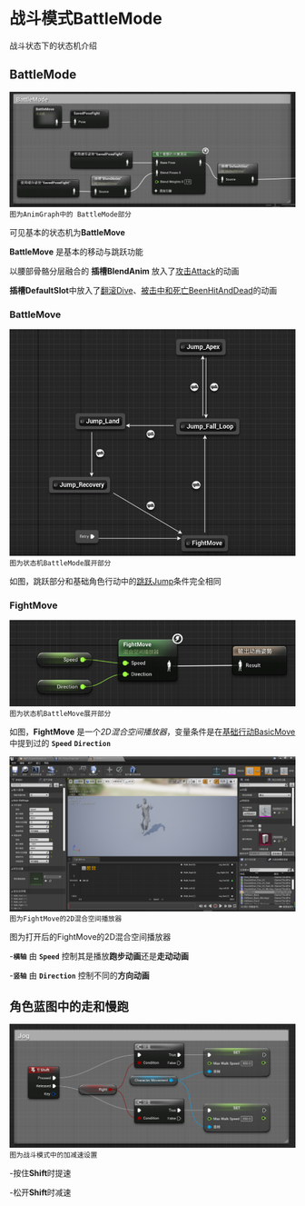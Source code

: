 # 战斗模式BattleMode
战斗状态下的状态机介绍


## BattleMode

![Image](amWiki/images/BattleMode1.png)
`图为AnimGraph中的 BattleMode部分`

可见基本的状态机为**BattleMove**

**BattleMove** 是基本的移动与跳跃功能

以腰部骨骼分层融合的 **插槽BlendAnim** 放入了[攻击Attack](?file=001-角色/002-战斗/03-攻击Attack "攻击Attack")的动画

**插槽DefaultSlot**中放入了[翻滚Dive](?file=001-角色/002-战斗/05-翻滚Dive "翻滚Dive")、[被击中和死亡BeenHitAndDead](?file=001-角色/002-战斗/06-被击中和死亡BeenHitAndDead "被击中和死亡BeenHitAndDead")的动画

### BattleMove

![Image](amWiki/images/BattleMode2.png)
`图为状态机BattleMode展开部分`

如图，跳跃部分和基础角色行动中的[跳跃Jump](?file=001-角色/001-基础角色行动/02-跳跃Jump "跳跃Jump")条件完全相同

### FightMove

![Image](amWiki/images/BattleMode3.png)
`图为状态机BattleMove展开部分`

如图，**FightMove** 是一个*2D混合空间播放器*，变量条件是在[基础行动BasicMove](?file=001-角色/001-基础角色行动/01-基础行动BasicMove "基础行动BasicMove")中提到过的 **`Speed`** **`Direction`**

![Image](amWiki/images/BattleMode4.png)
`图为FightMove的2D混合空间播放器`

图为打开后的FightMove的2D混合空间播放器

  -**``横轴``** 由 **`Speed`** 控制其是播放**跑步动画**还是**走动动画**

  -**``竖轴``** 由 **`Direction`** 控制不同的**方向动画**

## 角色蓝图中的走和慢跑

![Image](amWiki/images/BattleMode5.png)
`图为战斗模式中的加减速设置`

  -按住**Shift**时提速

  -松开**Shift**时减速
